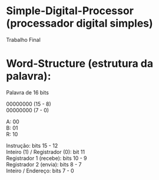 # Simple-Digital-Processor (processador digital simples)
Trabalho Final

# Word-Structure (estrutura da palavra):

Palavra de 16 bits 

00000000 (15 - 8) </br>
00000000 (7 - 0)

A: 00 </br>
B: 01 </br>
R: 10

Instrução: bits 15 - 12 </br>
Inteiro (1) / Registrador (0): bit 11 </br>
Registrador 1 (recebe): bits 10 - 9 </br>
Registrador 2 (envia): bits 8 - 7 </br>
Inteiro / Endereço: bits 7 - 0
